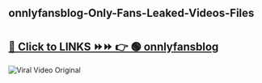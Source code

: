 
 ## onnlyfansblog-Only-Fans-Leaked-Videos-Files

# <h2><a href="https://mediaupload.pro?onnlyfansblog">🔗 Click to LINKS ⏩⏩ 👉 🟢 onnlyfansblog </a></h2>

<a href="https://mediaupload.pro?onnlyfansblog" rel="nofollow" data-target="animated-image.originalLink"><img src="https://i.ibb.co.com/xMMVF88/686577567.gif" alt="Viral Video Original" style="max-width: 100%; display: inline-block;" data-target="animated-image.originalImage"></a>